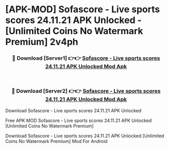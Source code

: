 # [APK-MOD] Sofascore - Live sports scores 24.11.21 APK Unlocked - [Unlimited Coins No Watermark Premium] 2v4ph



<div align="center">
<h3>🔴 Download [Server1] 👉👉 <a href="https://momento.my/?title=Sofascore_-_Live_sports_scores_24.11.21_APK_Unlocked">Sofascore - Live sports scores 24.11.21 APK Unlocked Mod Apk</a></h3><br>

<h3>🔴 Download [Server2] 👉👉 <a href="https://momento.my/?title=Sofascore_-_Live_sports_scores_24.11.21_APK_Unlocked">Sofascore - Live sports scores 24.11.21 APK Unlocked Mod Apk</a></h3>
</div>



Download Sofascore - Live sports scores 24.11.21 APK Unlocked 

Free APK MOD Sofascore - Live sports scores 24.11.21 APK Unlocked [Unlimited Coins No Watermark Premium]

Download Sofascore - Live sports scores 24.11.21 APK Unlocked [Unlimited Coins No Watermark Premium] Mod For Android
